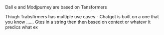 Dall e and Modjpurney are based on Tansformers 


Thiugh Trabsfirmers has multiple use cases - Chatgot is built on a one that you know ...... Gtes in a string then then bssed on context or whatevr it predics what ex